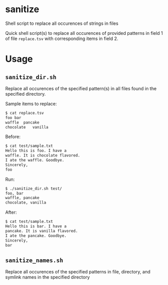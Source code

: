 # sanitize
Shell script to replace all occurences of strings in files

Quick shell script(s) to replace all occurences of provided patterns in field 1 of file `replace.tsv` with corresponding items in field 2.

# Usage

## `sanitize_dir.sh`

Replace all occurences of the specified pattern(s) in all files found in the specified directory.

Sample items to replace:

```bash
$ cat replace.tsv
foo	bar
waffle	pancake
chocolate	vanilla
```

Before:

```bash
$ cat test/sample.txt
Hello this is foo. I have a
waffle. It is chocolate flavored.
I ate the waffle. Goodbye.
Sincerely,
foo
```

Run:

```bash
$ ./sanitize_dir.sh test/
foo, bar
waffle, pancake
chocolate, vanilla
```

After:

```bash
$ cat test/sample.txt
Hello this is bar. I have a
pancake. It is vanilla flavored.
I ate the pancake. Goodbye.
Sincerely,
bar
```

## `sanitize_names.sh`

Replace all occurences of the specified patterns in file, directory, and symlink names in the specified directory
